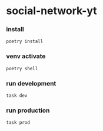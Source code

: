 # social-network-yt

### install
```
poetry install
```

### venv activate
```
poetry shell
```

### run development
```
task dev
```

### run production
```
task prod
```